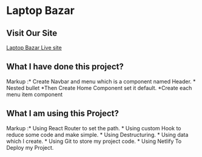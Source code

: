# Laptop Bazar
## Visit Our Site

[Laptop Bazar Live site](http://localhost:3000)

## What I have done this project?
Markup :* Create Navbar and menu which is a component named Header.
              * Nested bullet
        *Then Create Home Component set it default.
        *Create each menu item component
## What I am using this Project?
Markup :* Using React Router to set the path.
        * Using custom Hook to reduce some code and make simple.
        * Using Destructuring.
        * Using data which I create.
        * Using Git to store my project code.
        * Using Netlify To Deploy my Project. 
